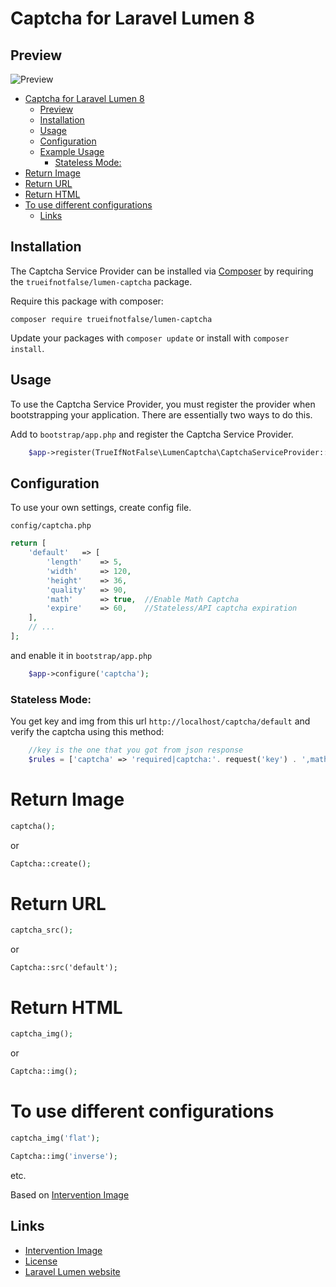 # Captcha for Laravel Lumen 8

## Preview
![Preview](https://image.ibb.co/kZxMLm/image.png)

- [Captcha for Laravel Lumen 8](#captcha-for-laravel-lumen-8)
  * [Preview](#preview)
  * [Installation](#installation)
  * [Usage](#usage)
  * [Configuration](#configuration)
  * [Example Usage](#example-usage)
    + [Stateless Mode:](#stateless-mode-)
- [Return Image](#return-image)
- [Return URL](#return-url)
- [Return HTML](#return-html)
- [To use different configurations](#to-use-different-configurations)
  * [Links](#links)
  
## Installation

The Captcha Service Provider can be installed via [Composer](http://getcomposer.org) by requiring the
`trueifnotfalse/lumen-captcha` package.

Require this package with composer:
```
composer require trueifnotfalse/lumen-captcha
```
Update your packages with ```composer update``` or install with ```composer install```.

## Usage

To use the Captcha Service Provider, you must register the provider when bootstrapping your application. There are
essentially two ways to do this.

Add to `bootstrap/app.php` and register the Captcha Service Provider.

```php
    $app->register(TrueIfNotFalse\LumenCaptcha\CaptchaServiceProvider::class);
```

## Configuration

To use your own settings, create config file.

`config/captcha.php`

```php
return [
    'default'   => [
        'length'    => 5,
        'width'     => 120,
        'height'    => 36,
        'quality'   => 90,
        'math'      => true,  //Enable Math Captcha
        'expire'    => 60,    //Stateless/API captcha expiration
    ],
    // ...
];
```

and enable it in `bootstrap/app.php`
```php
    $app->configure('captcha');
```

### Stateless Mode:
You get key and img from this url
`http://localhost/captcha/default`
and verify the captcha using this method:
```php
    //key is the one that you got from json response
    $rules = ['captcha' => 'required|captcha:'. request('key') . ',math'];
```

# Return Image
```php
captcha();
```
or
```php
Captcha::create();
```


# Return URL
```php
captcha_src();
```
or
```
Captcha::src('default');
```

# Return HTML
```php
captcha_img();
```
or
```php
Captcha::img();
```

# To use different configurations
```php
captcha_img('flat');

Captcha::img('inverse');
```
etc.

Based on [Intervention Image](https://github.com/Intervention/image)


## Links
* [Intervention Image](https://github.com/Intervention/image)
* [License](http://www.opensource.org/licenses/mit-license.php)
* [Laravel Lumen website](http://lumen.laravel.com)
